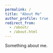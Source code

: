 ```yaml
---
permalink: /
title: "About Me"
author_profile: true
redirect_from: 
  - /about/
  - /about.html
---
```


Something about me.
